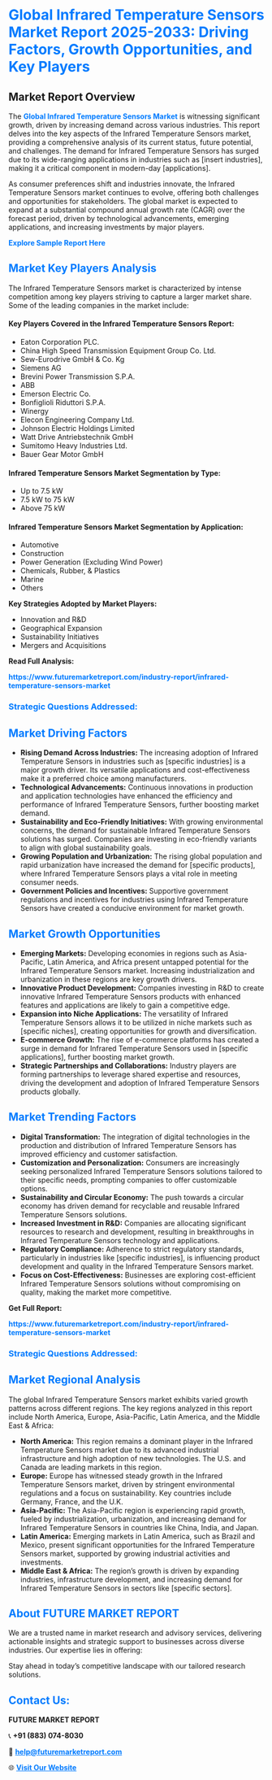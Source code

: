 <h1 style="color: #007BFF;">Global Infrared Temperature Sensors Market Report 2025-2033: Driving Factors, Growth Opportunities, and Key Players</h1>

<section id="overview">
<h2>Market Report Overview</h2>
<p>The <a href="https://www.futuremarketreport.com/industry-report/infrared-temperature-sensors-market" style="color: #007BFF; text-decoration: none;"><strong>Global Infrared Temperature Sensors Market</strong></a> is witnessing significant growth, driven by increasing demand across various industries. This report delves into the key aspects of the Infrared Temperature Sensors market, providing a comprehensive analysis of its current status, future potential, and challenges. The demand for Infrared Temperature Sensors has surged due to its wide-ranging applications in industries such as [insert industries], making it a critical component in modern-day [applications].</p>
<p>As consumer preferences shift and industries innovate, the Infrared Temperature Sensors market continues to evolve, offering both challenges and opportunities for stakeholders. The global market is expected to expand at a substantial compound annual growth rate (CAGR) over the forecast period, driven by technological advancements, emerging applications, and increasing investments by major players.</p>
</section>

<section id="overview">
<p><a href="https://www.futuremarketreport.com/request-sample/reportId=75171" style="color: #007BFF; text-decoration: none;"><strong>Explore Sample Report Here</strong></a></p>
</section>

<section id="key-players">
<h2 style="color: #007BFF;">Market Key Players Analysis</h2>
<p>The Infrared Temperature Sensors market is characterized by intense competition among key players striving to capture a larger market share. Some of the leading companies in the market include:</p>
<h4>Key Players Covered in the Infrared Temperature Sensors Report:</h4>
<ul><li>Eaton Corporation PLC.</li><li>China High Speed Transmission Equipment Group Co. Ltd.</li><li>Sew-Eurodrive GmbH &amp; Co. Kg</li><li>Siemens AG</li><li>Brevini Power Transmission S.P.A.</li><li>ABB</li><li>Emerson Electric Co.</li><li>Bonfiglioli Riduttori S.P.A.</li><li>Winergy</li><li>Elecon Engineering Company Ltd.</li><li>Johnson Electric Holdings Limited</li><li>Watt Drive Antriebstechnik GmbH</li><li>Sumitomo Heavy Industries Ltd.</li><li>Bauer Gear Motor GmbH</li></ul>
<h4>Infrared Temperature Sensors Market Segmentation by Type:</h4>
<ul><li>Up to 7.5 kW</li><li>7.5 kW to 75 kW</li><li>Above 75 kW</li></ul>

<h4>Infrared Temperature Sensors Market Segmentation by Application:</h4>
<ul><li>Automotive</li><li>Construction</li><li>Power Generation (Excluding Wind Power)</li><li>Chemicals, Rubber, &amp; Plastics</li><li>Marine</li><li>Others</li></ul>
<p><strong>Key Strategies Adopted by Market Players:</strong></p>
<ul>
<li>Innovation and R&D</li>
<li>Geographical Expansion</li>
<li>Sustainability Initiatives</li>
<li>Mergers and Acquisitions</li>
</ul>
</section>

<section>
<p><strong>Read Full Analysis: </strong></p><a href="https://www.futuremarketreport.com/industry-report/infrared-temperature-sensors-market" style="color: #007BFF; text-decoration: none;"><strong>https://www.futuremarketreport.com/industry-report/infrared-temperature-sensors-market</strong></a>
<h3 style="color: #007BFF;">Strategic Questions Addressed:</h3>
</section>

<section id="driving-factors">
<h2 style="color: #007BFF;">Market Driving Factors</h2>
<ul>
<li><strong>Rising Demand Across Industries:</strong> The increasing adoption of Infrared Temperature Sensors in industries such as [specific industries] is a major growth driver. Its versatile applications and cost-effectiveness make it a preferred choice among manufacturers.</li>
<li><strong>Technological Advancements:</strong> Continuous innovations in production and application technologies have enhanced the efficiency and performance of Infrared Temperature Sensors, further boosting market demand.</li>
<li><strong>Sustainability and Eco-Friendly Initiatives:</strong> With growing environmental concerns, the demand for sustainable Infrared Temperature Sensors solutions has surged. Companies are investing in eco-friendly variants to align with global sustainability goals.</li>
<li><strong>Growing Population and Urbanization:</strong> The rising global population and rapid urbanization have increased the demand for [specific products], where Infrared Temperature Sensors plays a vital role in meeting consumer needs.</li>
<li><strong>Government Policies and Incentives:</strong> Supportive government regulations and incentives for industries using Infrared Temperature Sensors have created a conducive environment for market growth.</li>
</ul>
</section>

<section id="growth-opportunities">
<h2 style="color: #007BFF;">Market Growth Opportunities</h2>
<ul>
<li><strong>Emerging Markets:</strong> Developing economies in regions such as Asia-Pacific, Latin America, and Africa present untapped potential for the Infrared Temperature Sensors market. Increasing industrialization and urbanization in these regions are key growth drivers.</li>
<li><strong>Innovative Product Development:</strong> Companies investing in R&D to create innovative Infrared Temperature Sensors products with enhanced features and applications are likely to gain a competitive edge.</li>
<li><strong>Expansion into Niche Applications:</strong> The versatility of Infrared Temperature Sensors allows it to be utilized in niche markets such as [specific niches], creating opportunities for growth and diversification.</li>
<li><strong>E-commerce Growth:</strong> The rise of e-commerce platforms has created a surge in demand for Infrared Temperature Sensors used in [specific applications], further boosting market growth.</li>
<li><strong>Strategic Partnerships and Collaborations:</strong> Industry players are forming partnerships to leverage shared expertise and resources, driving the development and adoption of Infrared Temperature Sensors products globally.</li>
</ul>
</section>

<section id="trending-factors">
<h2 style="color: #007BFF;">Market Trending Factors</h2>
<ul>
<li><strong>Digital Transformation:</strong> The integration of digital technologies in the production and distribution of Infrared Temperature Sensors has improved efficiency and customer satisfaction.</li>
<li><strong>Customization and Personalization:</strong> Consumers are increasingly seeking personalized Infrared Temperature Sensors solutions tailored to their specific needs, prompting companies to offer customizable options.</li>
<li><strong>Sustainability and Circular Economy:</strong> The push towards a circular economy has driven demand for recyclable and reusable Infrared Temperature Sensors solutions.</li>
<li><strong>Increased Investment in R&D:</strong> Companies are allocating significant resources to research and development, resulting in breakthroughs in Infrared Temperature Sensors technology and applications.</li>
<li><strong>Regulatory Compliance:</strong> Adherence to strict regulatory standards, particularly in industries like [specific industries], is influencing product development and quality in the Infrared Temperature Sensors market.</li>
<li><strong>Focus on Cost-Effectiveness:</strong> Businesses are exploring cost-efficient Infrared Temperature Sensors solutions without compromising on quality, making the market more competitive.</li>
</ul>
</section>

<section>
<p><strong>Get Full Report: </strong></p><a href="https://www.futuremarketreport.com/industry-report/infrared-temperature-sensors-market" style="color: #007BFF; text-decoration: none;"><strong>https://www.futuremarketreport.com/industry-report/infrared-temperature-sensors-market</strong></a>
<h3 style="color: #007BFF;">Strategic Questions Addressed:</h3>
</section>


<section id="regional-analysis">
<h2 style="color: #007BFF;">Market Regional Analysis</h2>
<p>The global Infrared Temperature Sensors market exhibits varied growth patterns across different regions. The key regions analyzed in this report include North America, Europe, Asia-Pacific, Latin America, and the Middle East & Africa:</p>
<ul>
<li><strong>North America:</strong> This region remains a dominant player in the Infrared Temperature Sensors market due to its advanced industrial infrastructure and high adoption of new technologies. The U.S. and Canada are leading markets in this region.</li>
<li><strong>Europe:</strong> Europe has witnessed steady growth in the Infrared Temperature Sensors market, driven by stringent environmental regulations and a focus on sustainability. Key countries include Germany, France, and the U.K.</li>
<li><strong>Asia-Pacific:</strong> The Asia-Pacific region is experiencing rapid growth, fueled by industrialization, urbanization, and increasing demand for Infrared Temperature Sensors in countries like China, India, and Japan.</li>
<li><strong>Latin America:</strong> Emerging markets in Latin America, such as Brazil and Mexico, present significant opportunities for the Infrared Temperature Sensors market, supported by growing industrial activities and investments.</li>
<li><strong>Middle East & Africa:</strong> The region’s growth is driven by expanding industries, infrastructure development, and increasing demand for Infrared Temperature Sensors in sectors like [specific sectors].</li>
</ul>
</section>

<footer>
<h2 style="color: #007BFF;">About FUTURE MARKET REPORT</h2>
<p>We are a trusted name in market research and advisory services, delivering actionable insights and strategic support to businesses across diverse industries. Our expertise lies in offering:</p>

<p>Stay ahead in today’s competitive landscape with our tailored research solutions.</p>

<h2 style="color: #007BFF;">Contact Us:</h2>
<p><strong>FUTURE MARKET REPORT</strong></p>
<p>📞 <strong>+91 (883) 074-8030</strong></p>
<p>📧 <strong><a href="mailto:help@futuremarketreport.com" style="color: #007BFF;">help@futuremarketreport.com</a></strong></p>
<p>🌐 <strong><a href="https://www.futuremarketreport.com/" style="color: #007BFF;">Visit Our Website</a></strong></p>
</footer>